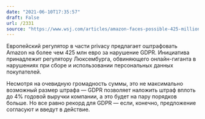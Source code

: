 ```yaml
---
date: "2021-06-10T17:35:57"
draft: False
url: /2331
source: "https://www.wsj.com/articles/amazon-faces-possible-425-million-eu-privacy-fine-11623332987?mod=hp_lead_pos4"
---
```


Европейский регулятор в части privacy предлагает оштрафовать Amazon на более чем 425 млн евро за нарушение GDPR. Инициатива принадлежит регулятору Люксембурга, обвиняющего онлайн-гиганта в нарушениях при сборе и использовании персональных данных покупателей. 

Несмотря на очевидную громадность суммы, это не максимально возможный размер штрафа — GDPR позволяет наложить штраф вплоть до 4% годовой выручки компании, а это будет на пару порядков больше. Но все равно рекорд для GDPR — если, конечно, предложение согласуют и введут в действие.
